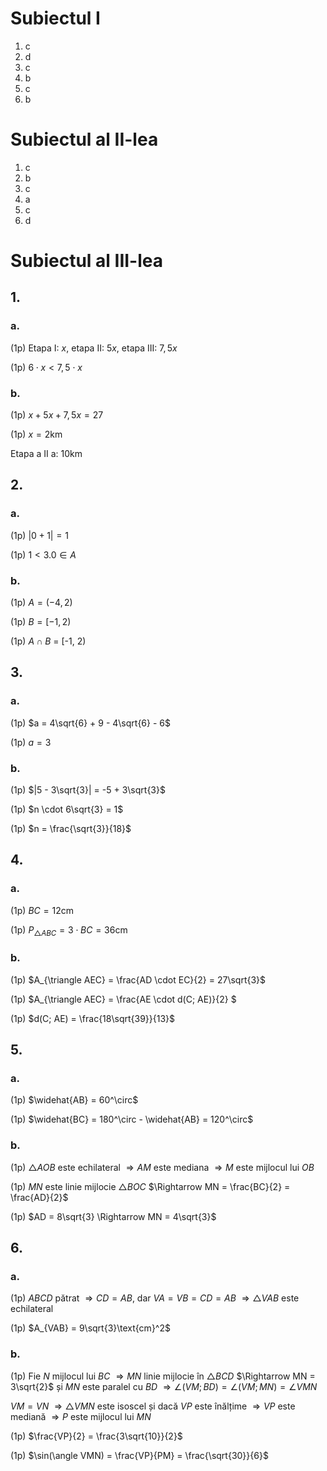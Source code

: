 # Subiectul I

1. c
2. d
3. c
4. b
5. c
6. b

# Subiectul al II-lea

1. c
2. b
3. c
4. a
5. c
6. d

# Subiectul al III-lea

## 1.

### a.

(1p) Etapa I: $x$, etapa II: $5x$, etapa III: $7,5x$

(1p) $6 \cdot x < 7,5 \cdot x$

### b.

(1p) $x + 5x + 7,5x = 27$

(1p) $x = 2\text{km}$

Etapa a II a: $10\text{km}$

## 2.

### a.

(1p) $|0 + 1| = 1$

(1p) $1 < 3.0 \in A$

### b.

(1p) $A = (-4, 2)$

(1p) $B = [-1, 2)$

(1p) $A \cap B$ = [-1, 2)

## 3.

### a.

(1p) $a = 4\sqrt{6} + 9 - 4\sqrt{6} - 6$

(1p) $a = 3$

### b.

(1p) $|5 - 3\sqrt{3}| = -5 + 3\sqrt{3}$

(1p) $n \cdot 6\sqrt{3} = 1$

(1p) $n = \frac{\sqrt{3}}{18}$

## 4.

### a.

(1p) $BC = 12\text{cm}$

(1p) $P_{\triangle ABC} = 3 \cdot BC = 36\text{cm}$

### b.

(1p) $A_{\triangle AEC} = \frac{AD \cdot EC}{2} = 27\sqrt{3}$

(1p) $A_{\triangle AEC} = \frac{AE \cdot d(C; AE)}{2} $

(1p) $d(C; AE) = \frac{18\sqrt{39}}{13}$ 

## 5.

### a.

(1p) $\widehat{AB}  = 60^\circ$

(1p) $\widehat{BC} = 180^\circ - \widehat{AB} = 120^\circ$

### b.

(1p) $\triangle AOB$ este echilateral $\Rightarrow AM$ este mediana $\Rightarrow M$ este mijlocul lui $OB$

(1p) $MN$ este linie mijlocie  $\triangle BOC$ $\Rightarrow MN = \frac{BC}{2} = \frac{AD}{2}$

(1p) $AD = 8\sqrt{3} \Rightarrow MN = 4\sqrt{3}$

## 6.

### a.

(1p) $ABCD$ pătrat $\Rightarrow CD = AB$, dar $VA = VB = CD = AB$ $\Rightarrow \triangle VAB$ este echilateral

(1p) $A_{VAB} = 9\sqrt{3}\text{cm}^2$

### b.

(1p) Fie $N$ mijlocul lui $BC$ $\Rightarrow MN$ linie mijlocie în $\triangle BCD$ $\Rightarrow MN = 3\sqrt{2}$ și $MN$ este paralel cu $BD$ $\Rightarrow \angle(VM; BD) = \angle(VM; MN) = \angle VMN$

 $VM = VN$ $\Rightarrow \triangle VMN$ este isoscel și dacă $VP$ este înălțime $\Rightarrow VP$ este mediană $\Rightarrow P$ este mijlocul lui $MN$

(1p) $\frac{VP}{2} = \frac{3\sqrt{10}}{2}$

(1p) $\sin(\angle VMN) = \frac{VP}{PM} = \frac{\sqrt{30}}{6}$
